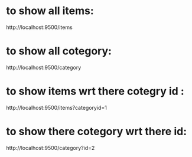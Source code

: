 # to show all items:
http://localhost:9500/items

# to show all cotegory:
http://localhost:9500/category

# to show items wrt there cotegry id :
http://localhost:9500/items?categoryid=1

# to show there cotegory wrt there id:
http://localhost:9500/category?id=2

